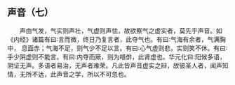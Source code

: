 ## 声音（七）


&emsp;&emsp;声由气发，气实则声壮，气虚则声怯，故欲察气之虚实者，莫先乎声音。如《内经》诸篇有曰∶言而微，终日乃复言者，此夺气也。有曰∶气海有余者，气满胸中， 息面赤；气海不足，则气少不足以言。有曰∶心气虚则悲，实则笑不休。有曰∶手少阴虚则不能言。有曰∶内夺而厥，则为喑俳，此肾虚也。华元化曰∶阳候多语，阴证无声。多语者易治，无声者难荣。凡此皆声音虚实之辩，故彼圣人者，闻声知情，无所不达，此声音之学，所以不可忽也。

